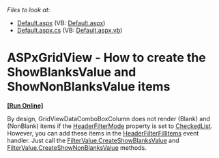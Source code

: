 <!-- default file list -->
*Files to look at*:

* [Default.aspx](./CS/WebSite/Default.aspx) (VB: [Default.aspx](./VB/WebSite/Default.aspx))
* [Default.aspx.cs](./CS/WebSite/Default.aspx.cs) (VB: [Default.aspx.vb](./VB/WebSite/Default.aspx.vb))
<!-- default file list end -->
# ASPxGridView - How to create the ShowBlanksValue and ShowNonBlanksValue items
<!-- run online -->
**[[Run Online]](https://codecentral.devexpress.com/e4218/)**
<!-- run online end -->


<p>By design, GridViewDataComboBoxColumn does not render (Blank) and (NonBlank) items if the <a href="http://documentation.devexpress.com/#AspNet/DevExpressWebASPxGridViewGridViewDataColumnSettings_HeaderFilterModetopic"><u>HeaderFilterMode</u></a> property is set to <a href="http://documentation.devexpress.com/#AspNet/DevExpressWebASPxGridViewHeaderFilterModeEnumtopic"><u>CheckedList</u></a>. However, you can add these items in the <a href="http://documentation.devexpress.com/#AspNet/DevExpressWebASPxGridViewASPxGridView_HeaderFilterFillItemstopic"><u>HeaderFilterFillItems</u></a> event handler. Just call the <a href="http://documentation.devexpress.com/#AspNet/DevExpressWebASPxGridViewFilterValue_CreateShowBlanksValuetopic"><u>FilterValue.CreateShowBlanksValue</u></a> and <a href="http://documentation.devexpress.com/#AspNet/DevExpressWebASPxGridViewFilterValue_CreateShowNonBlanksValuetopic"><u>FilterValue.CreateShowNonBlanksValue</u></a> methods. </p>

<br/>


